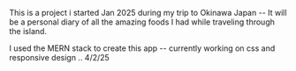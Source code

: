 This is a project i started Jan 2025 during my trip to Okinawa Japan -- It will be a personal diary of all the amazing foods I had while traveling through the island.

I used the MERN stack to create this app -- currently working on css and responsive design .. 4/2/25
